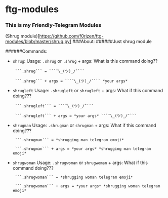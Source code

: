 # ftg-modules
### This is my Friendly-Telegram Modules

(Shrug module)[https://github.com/f0rizen/ftg-modules/blob/master/shrug.py]
###About:
######Just shrug module

######Commands:
 - ```shrug```:
 		Usage:
 		```.shrug``` or ```.shrug``` + args:
 		What is this command doing??

 		```.shrug``` = ```¯\_(ツ)_/¯```

 		```.shrug``` + args = ```¯\_(ツ)_/¯``` *your args*

 - ```shrugleft```
 		Usage:
 		```.shrugleft``` or ```shrugleft``` + args:
 		What if this command doing???

 		```.shrugleft``` = ```¯\_(ツ)_/¯```

 		```.shrugleft``` + args = *your args* ```¯\_(ツ)_/¯```

 - ```shrugman```
 		Usage:
 		```.shrugman``` or ```shrugman``` + args:
 		What if this command doing???

 		```.shrugman``` = *shrugging man telegram emoji*

 		```.shrugman``` + args = *your args* *shrugging man telegram emoji*

 - ```shrugwoman```
 		Usage:
 		```.shrugwoman``` or ```shrugwoman``` + args:
 		What if this command doing???

 		```.shrugwoman``` = *shrugging woman telegram emoji*

 		```.shrugwoman``` + args = *your args* *shrugging woman telegram emoji*